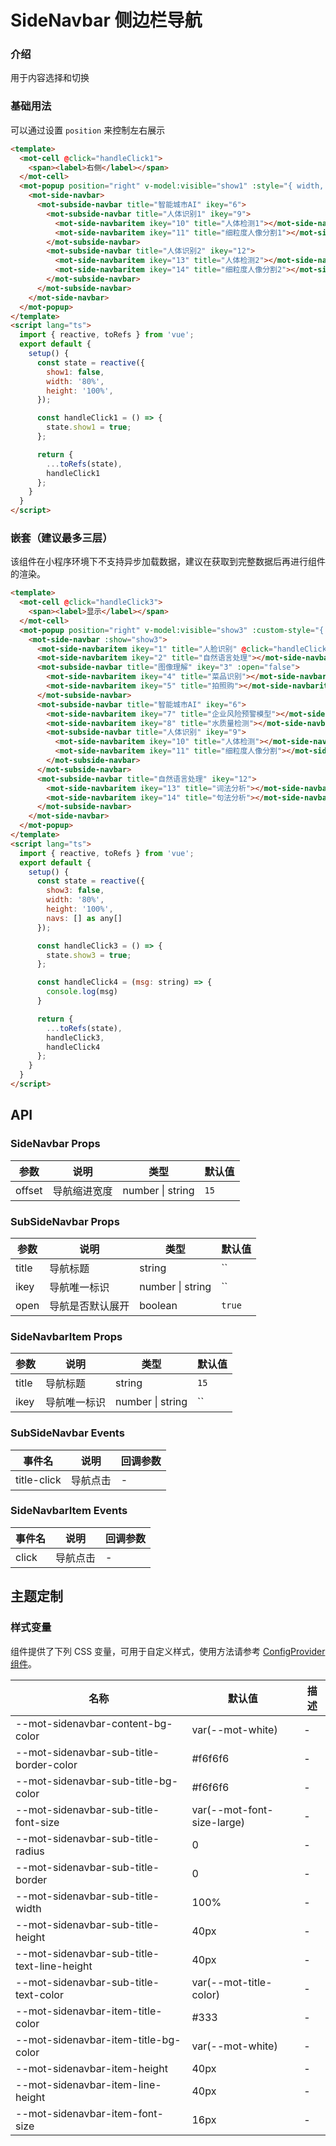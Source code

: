 # SideNavbar 侧边栏导航

### 介绍

用于内容选择和切换

### 基础用法

可以通过设置 `position` 来控制左右展示

``` html
<template>
  <mot-cell @click="handleClick1">
    <span><label>右侧</label></span>
  </mot-cell>
  <mot-popup position="right" v-model:visible="show1" :style="{ width, height }">
    <mot-side-navbar>
      <mot-subside-navbar title="智能城市AI" ikey="6">
        <mot-subside-navbar title="人体识别1" ikey="9">
          <mot-side-navbaritem ikey="10" title="人体检测1"></mot-side-navbaritem>
          <mot-side-navbaritem ikey="11" title="细粒度人像分割1"></mot-side-navbaritem>
        </mot-subside-navbar>
        <mot-subside-navbar title="人体识别2" ikey="12">
          <mot-side-navbaritem ikey="13" title="人体检测2"></mot-side-navbaritem>
          <mot-side-navbaritem ikey="14" title="细粒度人像分割2"></mot-side-navbaritem>
        </mot-subside-navbar>
      </mot-subside-navbar>
    </mot-side-navbar>
  </mot-popup>
</template>
<script lang="ts">
  import { reactive, toRefs } from 'vue';
  export default {
    setup() {
      const state = reactive({
        show1: false,
        width: '80%',
        height: '100%',
      });

      const handleClick1 = () => {
        state.show1 = true;
      };

      return {
        ...toRefs(state),
        handleClick1
      };
    }
  }
</script>
```

### 嵌套（建议最多三层）

该组件在小程序环境下不支持异步加载数据，建议在获取到完整数据后再进行组件的渲染。

``` html
<template>
  <mot-cell @click="handleClick3">
    <span><label>显示</label></span>
  </mot-cell>
  <mot-popup position="right" v-model:visible="show3" :custom-style="{ width, height }">
    <mot-side-navbar :show="show3">
      <mot-side-navbaritem ikey="1" title="人脸识别" @click="handleClick4('人脸识别')"></mot-side-navbaritem>
      <mot-side-navbaritem ikey="2" title="自然语言处理"></mot-side-navbaritem>
      <mot-subside-navbar title="图像理解" ikey="3" :open="false">
        <mot-side-navbaritem ikey="4" title="菜品识别"></mot-side-navbaritem>
        <mot-side-navbaritem ikey="5" title="拍照购"></mot-side-navbaritem>
      </mot-subside-navbar>
      <mot-subside-navbar title="智能城市AI" ikey="6">
        <mot-side-navbaritem ikey="7" title="企业风险预警模型"></mot-side-navbaritem>
        <mot-side-navbaritem ikey="8" title="水质量检测"></mot-side-navbaritem>
        <mot-subside-navbar title="人体识别" ikey="9">
          <mot-side-navbaritem ikey="10" title="人体检测"></mot-side-navbaritem>
          <mot-side-navbaritem ikey="11" title="细粒度人像分割"></mot-side-navbaritem>
        </mot-subside-navbar>
      </mot-subside-navbar>
      <mot-subside-navbar title="自然语言处理" ikey="12">
        <mot-side-navbaritem ikey="13" title="词法分析"></mot-side-navbaritem>
        <mot-side-navbaritem ikey="14" title="句法分析"></mot-side-navbaritem>
      </mot-subside-navbar>
    </mot-side-navbar>
  </mot-popup>
</template>
<script lang="ts">
  import { reactive, toRefs } from 'vue';
  export default {
    setup() {
      const state = reactive({
        show3: false,
        width: '80%',
        height: '100%',
        navs: [] as any[]
      });

      const handleClick3 = () => {
        state.show3 = true;
      };

      const handleClick4 = (msg: string) => {
        console.log(msg)
      }

      return {
        ...toRefs(state),
        handleClick3,
        handleClick4
      };
    }
  }
</script>
```

## API

### SideNavbar Props

| 参数   | 说明         | 类型             | 默认值 |
| ------ | ------------ | ---------------- | ------ |
| offset | 导航缩进宽度 | number \| string | `15`   |

### SubSideNavbar Props

| 参数  | 说明             | 类型             | 默认值 |
| ----- | ---------------- | ---------------- | ------ |
| title | 导航标题         | string           | ``     |
| ikey  | 导航唯一标识     | number \| string | ``     |
| open  | 导航是否默认展开 | boolean          | `true` |

### SideNavbarItem Props

| 参数  | 说明         | 类型             | 默认值 |
| ----- | ------------ | ---------------- | ------ |
| title | 导航标题     | string           | `15`   |
| ikey  | 导航唯一标识 | number \| string | ``     |

### SubSideNavbar Events

| 事件名      | 说明     | 回调参数 |
| ----------- | -------- | -------- |
| title-click | 导航点击 | -        |

### SideNavbarItem Events

| 事件名 | 说明     | 回调参数 |
| ------ | -------- | -------- |
| click  | 导航点击 | -        |

## 主题定制

### 样式变量

组件提供了下列 CSS 变量，可用于自定义样式，使用方法请参考 [ConfigProvider 组件](/components/configprovider)。

| 名称                                        | 默认值                     | 描述 |
| ------------------------------------------- | -------------------------- | ---- |
| --mot-sidenavbar-content-bg-color           | var(--mot-white)           | -    |
| --mot-sidenavbar-sub-title-border-color     | #f6f6f6                    | -    |
| --mot-sidenavbar-sub-title-bg-color         | #f6f6f6                    | -    |
| --mot-sidenavbar-sub-title-font-size        | var(--mot-font-size-large) | -    |
| --mot-sidenavbar-sub-title-radius           | 0                          | -    |
| --mot-sidenavbar-sub-title-border           | 0                          | -    |
| --mot-sidenavbar-sub-title-width            | 100%                       | -    |
| --mot-sidenavbar-sub-title-height           | 40px                       | -    |
| --mot-sidenavbar-sub-title-text-line-height | 40px                       | -    |
| --mot-sidenavbar-sub-title-text-color       | var(--mot-title-color)     | -    |
| --mot-sidenavbar-item-title-color           | #333                       | -    |
| --mot-sidenavbar-item-title-bg-color        | var(--mot-white)           | -    |
| --mot-sidenavbar-item-height                | 40px                       | -    |
| --mot-sidenavbar-item-line-height           | 40px                       | -    |
| --mot-sidenavbar-item-font-size             | 16px                       | -    |
